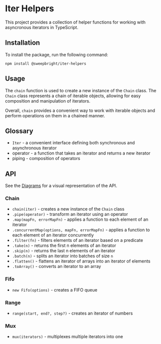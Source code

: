 # Iter Helpers

This project provides a collection of helper functions for working with asyncronous iterators in TypeScript.

## Installation

To install the package, run the following command:

```
npm install @sweepbright/iter-helpers
```

## Usage

The `chain` function is used to create a new instance of the `Chain` class. The `Chain` class represents a chain of iterable objects, allowing for easy composition and manipulation of iterators.

Overall, `chain` provides a convenient way to work with iterable objects and perform operations on them in a chained manner.

## Glossary

-   `Iter` - a convenient interface defining both synchronous and asynchronous iterator
-   operator - a function that takes an iterator and returns a new iterator
-   piping - composition of operators

## API

See the [Diagrams](./Diagrams.md) for a visual representation of the API.

### Chain

-   `chain(iter)` - creates a new instance of the `Chain` class
-   `.pipe(operator)` - transform an iterator using an operator
-   `.map(mapFn, errorMapFn)` - applies a function to each element of an iterator
-   `.concurrentMap(options, mapFn, errorMapFn)` - applies a function to each element of an iterator concurrently
-   `.filter(fn)` - filters elements of an iterator based on a predicate
-   `.take(n)` - returns the first n elements of an iterator
-   `.skip(n)` - returns the last n elements of an iterator
-   `.batch(n)` - splits an iterator into batches of size `n`
-   `.flatten()` - flattens an iterator of arrays into an iterator of elements
-   `.toArray()` - converts an iterator to an array

### Fifo

-   `new Fifo(options)` - creates a FIFO queue

### Range

-   `range(start, end?, step?)` - creates an iterator of numbers

### Mux

-   `mux(iterators)` - multiplexes multiple iterators into one
